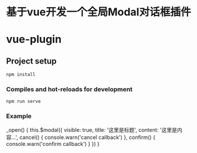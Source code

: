 # 基于vue开发一个全局Modal对话框插件

# vue-plugin

## Project setup
```
npm install
```

### Compiles and hot-reloads for development
```
npm run serve
```
### Example

_open() {
    this.$modal({
        visible: true,
        title: '这里是标题',
        content: '这里是内容...',
        cancel() {
            console.warn('cancel callback')
        },
        confirm() {
            console.warn('confirm callback')
        }
    })
}
